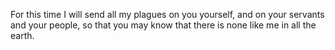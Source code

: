 For this time I will send all my plagues on you yourself, and on your servants and your people, so that you may know that there is none like me in all the earth.

